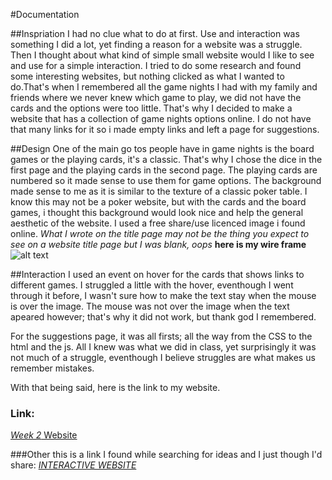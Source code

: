 
#Documentation

##Inspriation
I had no clue what to do at first. Use and interaction was something I did a lot, yet finding a reason for a website was a struggle. Then I thought about what kind of simple small website would I like to see and use for a simple interaction. I tried to do some research and found some interesting websites, but nothing clicked as what I wanted to do.That's when I remembered all the game nights I had with my family and friends where we never knew which game to play, we did not have the cards and the options were too little. That's why I decided to make a website that has a collection of game nights options online. I do not have that many links for it so i made empty links and left a page for suggestions.

##Design
One of the main go tos people have in game nights is the board games or the playing cards, it's a classic. That's why I chose the dice in the first page and the playing cards in the second page. The playing cards are numbered so it made sense to use them for game options. The background made sense to me as it is similar to the texture of a classic poker table. I know this may not be a poker website, but with the cards and the board games, i thought this background would look nice and help the general aesthetic of the website. I used a free share/use licenced image i found online.
*_What I wrote on the title page may not be the thing you expect to see on a website title page but I was blank, oops_* 
**here is my wire frame**
![alt text](https://github.com/fnassar/connectionslab/blob/main/Week2\assignment\images\GameNight.png "Wire Frame")

##Interaction
I used an event on hover for the cards that shows links to different games. 
  I struggled a little with the hover, eventhough I went through it before, I wasn't sure how to make the text stay when the mouse is over the image. The mouse was not over the image when the text apeared however; that's why it did not work, but thank god I remembered.

For the suggestions page, it was all firsts; all the way from the CSS to the html and the js. All I knew was what we did in class, yet surprisingly it was not much of a struggle, eventhough I believe struggles are what makes us remember mistakes.

With that being said, here is the link to my website.
### Link:
[_Week 2_ Website](https://fnassar.github.io/connectionslab/Week1/ProjectDocumentation/index.html/Week2/assignment/index.html "Website link")

###Other
this is a link I found while searching for ideas and I just though I'd share:
[_INTERACTIVE WEBSITE_](https://syriastories.arkivert.no/ "_INTERACTIVE WEBSITE_")
